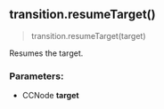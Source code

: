 
## transition.resumeTarget()

> transition.resumeTarget(target)

Resumes the target.

### Parameters:

-   CCNode **target**
